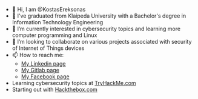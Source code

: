 - 👋 Hi, I am @KostasEreksonas
- 👀 I've graduated from Klaipeda University with a Bachelor's degree in Information Technology Engineering
- 🌱 I’m currently interested in cybersecurity topics and learning more computer programming and Linux
- 💞️ I’m looking to collaborate on various projects associated with security of Internet of Things devices
- 📫 How to reach me:
  - [My Linkedin page](https://www.linkedin.com/in/kostasereksonas/)
  - [My Gitlab page](https://gitlab.com/k.ereksonas/)
  - [My Facebook page](https://www.facebook.com/kostas.ereksonas/)
- Learning cybersecurity topics at [TryHackMe.com](https://tryhackme.com)
- Starting out with [Hackthebox.com](https://hackthebox.com)

